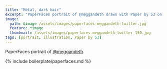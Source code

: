 ```yaml
---
title: "Metal, dark hair"
excerpt: "PaperFaces portrait of @meggandeth drawn with Paper by 53 on an iPad."
image: 
  path: &image /assets/images/paperfaces-meggandeth-twitter.jpg 
  feature: *image
  thumbnail: /assets/images/paperfaces-meggandeth-twitter-150.jpg
tags: [portrait, illustration, Paper by 53]
---
```


PaperFaces portrait of [@meggandeth](https://twitter.com/meggandeth).

{% include boilerplate/paperfaces.md %}

